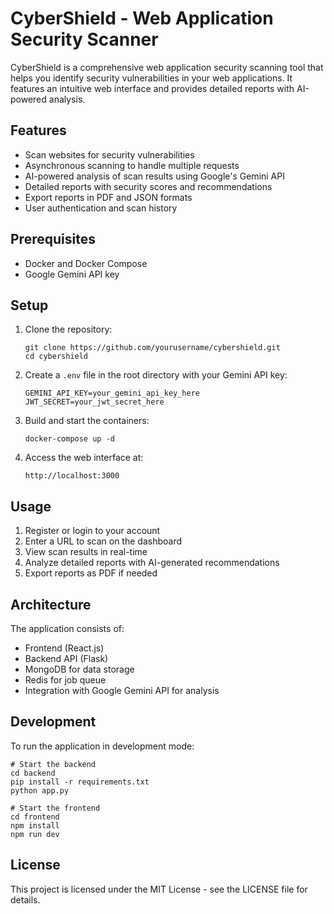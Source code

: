 # CyberShield - Web Application Security Scanner

CyberShield is a comprehensive web application security scanning tool that helps you identify security vulnerabilities in your web applications. It features an intuitive web interface and provides detailed reports with AI-powered analysis.

## Features

- Scan websites for security vulnerabilities
- Asynchronous scanning to handle multiple requests
- AI-powered analysis of scan results using Google's Gemini API
- Detailed reports with security scores and recommendations
- Export reports in PDF and JSON formats
- User authentication and scan history

## Prerequisites

- Docker and Docker Compose
- Google Gemini API key

## Setup

1. Clone the repository:
   ```
   git clone https://github.com/yourusername/cybershield.git
   cd cybershield
   ```

2. Create a `.env` file in the root directory with your Gemini API key:
   ```
   GEMINI_API_KEY=your_gemini_api_key_here
   JWT_SECRET=your_jwt_secret_here
   ```

3. Build and start the containers:
   ```
   docker-compose up -d
   ```

4. Access the web interface at:
   ```
   http://localhost:3000
   ```

## Usage

1. Register or login to your account
2. Enter a URL to scan on the dashboard
3. View scan results in real-time
4. Analyze detailed reports with AI-generated recommendations
5. Export reports as PDF if needed

## Architecture

The application consists of:

- Frontend (React.js)
- Backend API (Flask)
- MongoDB for data storage
- Redis for job queue
- Integration with Google Gemini API for analysis

## Development

To run the application in development mode:

```
# Start the backend
cd backend
pip install -r requirements.txt
python app.py

# Start the frontend
cd frontend
npm install
npm run dev
```

## License

This project is licensed under the MIT License - see the LICENSE file for details. 